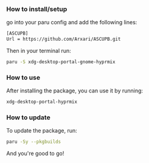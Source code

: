 ### How to install/setup

go into your paru config and add the following lines:
```sh
[ASCUPB]
Url = https://github.com/Arxari/ASCUPB.git
```
Then in your terminal run:
```sh
paru -S xdg-desktop-portal-gnome-hyprmix
```

### How to use

After installing the package, you can use it by running:
```sh
xdg-desktop-portal-hyprmix
```

### How to update

To update the package, run:
```sh
paru -Sy --pkgbuilds
```
And you're good to go!
